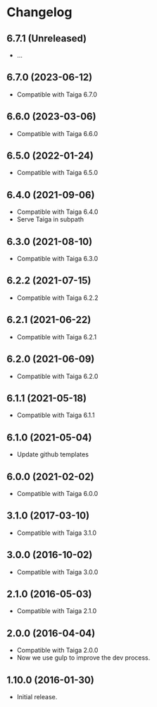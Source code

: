 # Changelog #

## 6.7.1 (Unreleased)

- ...

## 6.7.0 (2023-06-12)

- Compatible with Taiga 6.7.0

## 6.6.0 (2023-03-06)

- Compatible with Taiga 6.6.0

## 6.5.0 (2022-01-24)

- Compatible with Taiga 6.5.0

## 6.4.0 (2021-09-06)

- Compatible with Taiga 6.4.0
- Serve Taiga in subpath

## 6.3.0 (2021-08-10)

- Compatible with Taiga 6.3.0

## 6.2.2 (2021-07-15)

- Compatible with Taiga 6.2.2

## 6.2.1 (2021-06-22)

- Compatible with Taiga 6.2.1

## 6.2.0 (2021-06-09)

- Compatible with Taiga 6.2.0

## 6.1.1 (2021-05-18)

- Compatible with Taiga 6.1.1

## 6.1.0 (2021-05-04)

- Update github templates

## 6.0.0 (2021-02-02)
- Compatible with Taiga 6.0.0

## 3.1.0 (2017-03-10)
- Compatible with Taiga 3.1.0


## 3.0.0 (2016-10-02)
- Compatible with Taiga 3.0.0


## 2.1.0 (2016-05-03)
- Compatible with Taiga 2.1.0


## 2.0.0 (2016-04-04)
- Compatible with Taiga 2.0.0
- Now we use gulp to improve the dev process.


## 1.10.0 (2016-01-30)
- Initial release.

